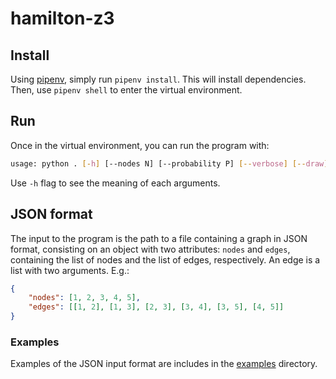 # hamilton-z3

## Install

Using [pipenv](https://docs.pipenv.org/), simply run `pipenv install`. This will
install dependencies. Then, use `pipenv shell` to enter the virtual environment.

## Run

Once in the virtual environment, you can run the program with:

```bash
usage: python . [-h] [--nodes N] [--probability P] [--verbose] [--draw] [--drawresult] [filename]
```

Use `-h` flag to see the meaning of each arguments.

## JSON format

The input to the program is the path to a file containing a graph in JSON
format, consisting on an object with two attributes: `nodes` and `edges`,
containing the list of nodes and the list of edges, respectively. An edge
is a list with two arguments. E.g.:

```json
{
    "nodes": [1, 2, 3, 4, 5],
    "edges": [[1, 2], [1, 3], [2, 3], [3, 4], [3, 5], [4, 5]]
}
```

### Examples

Examples of the JSON input format are includes in the [examples](examples)
directory.
